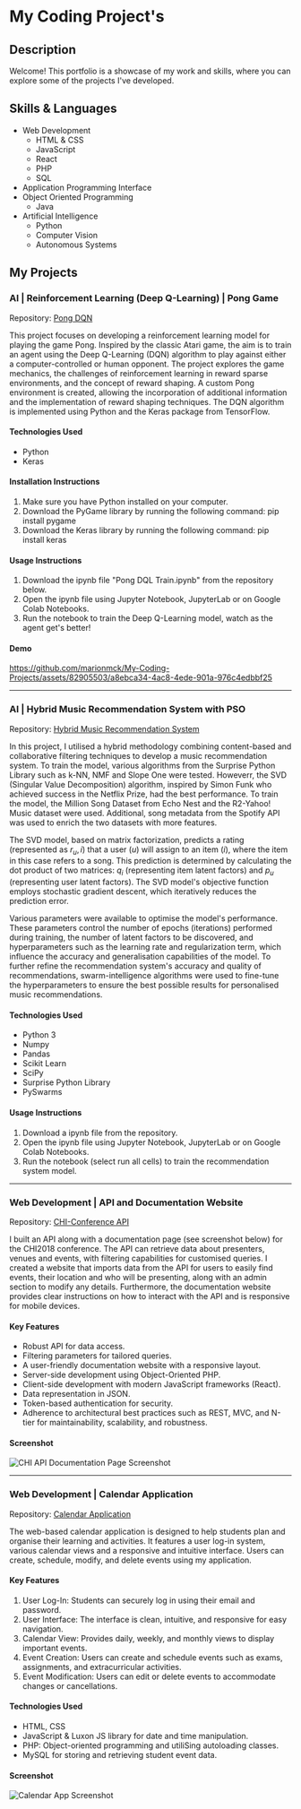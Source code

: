 
# My Coding Project's

## Description

Welcome! This portfolio is a showcase of my work and skills, where you can explore some of the projects I've developed.

## Skills & Languages

- Web Development 
    - HTML & CSS
    - JavaScript
    - React
    - PHP
    - SQL
- Application Programming Interface
- Object Oriented Programming
    - Java  
- Artificial Intelligence 
    - Python 
    - Computer Vision
    - Autonomous Systems

## My Projects

### AI | Reinforcement Learning (Deep Q-Learning) | Pong Game

Repository: [Pong DQN](https://github.com/marionmck/deep-q-learning-pong)

This project focuses on developing a reinforcement learning model for playing the game Pong. Inspired by the classic Atari game, the aim is to train an agent using the Deep Q-Learning (DQN) algorithm to play against either a computer-controlled or human opponent. The project explores the game mechanics, the challenges of reinforcement learning in reward sparse environments, and the concept of reward shaping. A custom Pong environment is created, allowing the incorporation of additional information and the implementation of reward shaping techniques. The DQN algorithm is implemented using Python and the Keras package from TensorFlow.

#### Technologies Used

- Python
- Keras

#### Installation Instructions

1. Make sure you have Python installed on your computer.
2. Download the PyGame library by running the following command: pip install pygame
3. Download the Keras library by running the following command: pip install keras

#### Usage Instructions

1. Download the ipynb file "Pong DQL Train.ipynb" from the repository below.
2. Open the ipynb file using Jupyter Notebook, JupyterLab or on Google Colab Notebooks.
3. Run the notebook to train the Deep Q-Learning model, watch as the agent get's better!

#### Demo

https://github.com/marionmck/My-Coding-Projects/assets/82905503/a8ebca34-4ac8-4ede-901a-976c4edbbf25

---

### AI | Hybrid Music Recommendation System with PSO

Repository: [Hybrid Music Recommendation System](https://github.com/marionmck/hybrid-music-recommendation-system)

In this project, I utilised a hybrid methodology combining content-based and collaborative filtering techniques to develop a music recommendation system. To train the model, various algorithms from the Surprise Python Library such as k-NN, NMF and Slope One were tested. Howeverr, the SVD (Singular Value Decomposition) algorithm, inspired by Simon Funk who achieved success in the Netflix Prize, had the best performance. To train the model, the Million Song Dataset from Echo Nest and the R2-Yahoo! Music dataset were used. Additional, song metadata from the Spotify API was used to enrich the two datasets with more features.

The SVD model, based on matrix factorization, predicts a rating (represented as $r_u, i$) that a user ($u$) will assign to an item ($i$), where the item in this case refers to a song. This prediction is determined by calculating the dot product of two matrices: $q_i$ (representing item latent factors) and $p_u$ (representing user latent factors). The SVD model's objective function employs stochastic gradient descent, which iteratively reduces the prediction error.

Various parameters were available to optimise the model's performance. These parameters control the number of epochs (iterations) performed during training, the number of latent factors to be discovered, and hyperparameters such as the learning rate and regularization term, which influence the accuracy and generalisation capabilities of the model. To further refine the recommendation system's accuracy and quality of recommendations, swarm-intelligence algorithms were used to fine-tune the hyperparameters to ensure the best possible results for personalised music recommendations.

#### Technologies Used

- Python 3
- Numpy
- Pandas
- Scikit Learn
- SciPy
- Surprise Python Library 
- PySwarms

#### Usage Instructions

1. Download a ipynb file from the repository.
2. Open the ipynb file using Jupyter Notebook, JupyterLab or on Google Colab Notebooks.
3. Run the notebook (select run all cells) to train the recommendation system model.

---

### Web Development | API and Documentation Website

Repository: [CHI-Conference API](https://github.com/marionmck/api-chi-conference)

I built an API along with a documentation page (see screenshot below) for the CHI2018 conference. The API can retrieve data about presenters, venues and events, with filtering capabilities for customised queries. I created a website that imports data from the API for users to easily find events, their location and who will be presenting, along with an admin section to modify any details. Furthermore, the documentation website provides clear instructions on how to interact with the API and is responsive for mobile devices.

#### Key Features

- Robust API for data access.
- Filtering parameters for tailored queries.
- A user-friendly documentation website with a responsive layout.
- Server-side development using Object-Oriented PHP.
- Client-side development with modern JavaScript frameworks (React).
- Data representation in JSON.
- Token-based authentication for security.
- Adherence to architectural best practices such as REST, MVC, and N-tier for maintainability, scalability, and robustness.

#### Screenshot
![CHI API Documentation Page Screenshot](https://github.com/marionmck/My-Coding-Projects/assets/82905503/11779c31-44d0-448a-8864-f68998ca8c54)

---

### Web Development | Calendar Application

Repository: [Calendar Application](https://github.com/marionmck/calendar-app)

The web-based calendar application is designed to help students plan and organise their learning and activities. It features a user log-in system, various calendar views and a responsive and intuitive interface. Users can create, schedule, modify, and delete events using my application.

#### Key Features

1. User Log-In: Students can securely log in using their email and password.
2. User Interface: The interface is clean, intuitive, and responsive for easy navigation.
3. Calendar View: Provides daily, weekly, and monthly views to display important events.
4. Event Creation: Users can create and schedule events such as exams, assignments, and extracurricular activities.
5. Event Modification: Users can edit or delete events to accommodate changes or cancellations.

#### Technologies Used

- HTML, CSS
- JavaScript & Luxon JS library for date and time manipulation.
- PHP: Object-oriented programming and utiliSing autoloading classes.
- MySQL for storing and retrieving student event data.

#### Screenshot

![Calendar App Screenshot](https://github.com/marionmck/My-Coding-Projects/assets/82905503/3abd8fce-ecde-4e67-bf62-50aebf021bd7)

